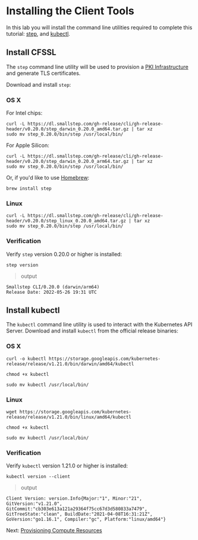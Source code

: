 # Installing the Client Tools

In this lab you will install the command line utilities required to complete this tutorial: [step](https://github.com/smallstep/cli), and [kubectl](https://kubernetes.io/docs/tasks/tools/install-kubectl).


## Install CFSSL

The `step` command line utility will be used to provision a [PKI Infrastructure](https://en.wikipedia.org/wiki/Public_key_infrastructure) and generate TLS certificates.

Download and install `step`:

### OS X

For Intel chips:

```
curl -L https://dl.smallstep.com/gh-release/cli/gh-release-header/v0.20.0/step_darwin_0.20.0_amd64.tar.gz | tar xz
sudo mv step_0.20.0/bin/step /usr/local/bin/
```

For Apple Silicon:

```
curl -L https://dl.smallstep.com/gh-release/cli/gh-release-header/v0.20.0/step_darwin_0.20.0_arm64.tar.gz | tar xz
sudo mv step_0.20.0/bin/step /usr/local/bin/
```

Or, if you'd like to use [Homebrew](https://brew.sh):

```
brew install step
```

### Linux

```
curl -L https://dl.smallstep.com/gh-release/cli/gh-release-header/v0.20.0/step_linux_0.20.0_amd64.tar.gz | tar xz
sudo mv step_0.20.0/bin/step /usr/local/bin/
```

### Verification

Verify `step` version 0.20.0 or higher is installed:

```
step version
```

> output

```
Smallstep CLI/0.20.0 (darwin/arm64)
Release Date: 2022-05-26 19:31 UTC
```

## Install kubectl

The `kubectl` command line utility is used to interact with the Kubernetes API Server. Download and install `kubectl` from the official release binaries:

### OS X

```
curl -o kubectl https://storage.googleapis.com/kubernetes-release/release/v1.21.0/bin/darwin/amd64/kubectl
```

```
chmod +x kubectl
```

```
sudo mv kubectl /usr/local/bin/
```

### Linux

```
wget https://storage.googleapis.com/kubernetes-release/release/v1.21.0/bin/linux/amd64/kubectl
```

```
chmod +x kubectl
```

```
sudo mv kubectl /usr/local/bin/
```

### Verification

Verify `kubectl` version 1.21.0 or higher is installed:

```
kubectl version --client
```

> output

```
Client Version: version.Info{Major:"1", Minor:"21", GitVersion:"v1.21.0", GitCommit:"cb303e613a121a29364f75cc67d3d580833a7479", GitTreeState:"clean", BuildDate:"2021-04-08T16:31:21Z", GoVersion:"go1.16.1", Compiler:"gc", Platform:"linux/amd64"}
```

Next: [Provisioning Compute Resources](03-compute-resources.md)
